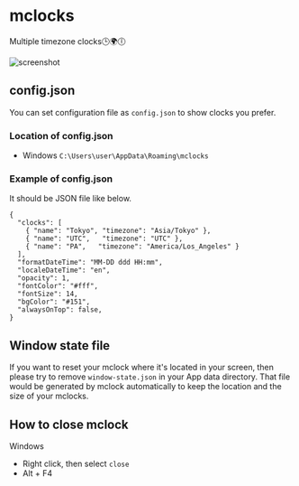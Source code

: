 # mclocks

Multiple timezone clocks🕒🌍🕕

![screenshot](https://raw.githubusercontent.com/bayashi/mclocks/master/screenshot/mclocks-screenshot-0.1.0.png)

## config.json

You can set configuration file as `config.json` to show clocks you prefer.

### Location of config.json

* Windows `C:\Users\user\AppData\Roaming\mclocks`

### Example of config.json

It should be JSON file like below.

    {
      "clocks": [
        { "name": "Tokyo", "timezone": "Asia/Tokyo" },
        { "name": "UTC",   "timezone": "UTC" },
        { "name": "PA",   "timezone": "America/Los_Angeles" }
      ],
      "formatDateTime": "MM-DD ddd HH:mm",
      "localeDateTime": "en",
      "opacity": 1,
      "fontColor": "#fff",
      "fontSize": 14,
      "bgColor": "#151",
      "alwaysOnTop": false,
    }

## Window state file

If you want to reset your mclock where it's located in your screen, then please try to remove `window-state.json` in your App data directory. That file would be generated by mclock automatically to keep the location and the size of your mclocks.

## How to close mclock

Windows

* Right click, then select `close`
* Alt + F4
